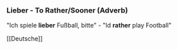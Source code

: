 ### Lieber - To Rather/Sooner   (Adverb)

"Ich spiele **lieber** Fußball, bitte" - "Id **rather** play Football"



[[Deutsche]]